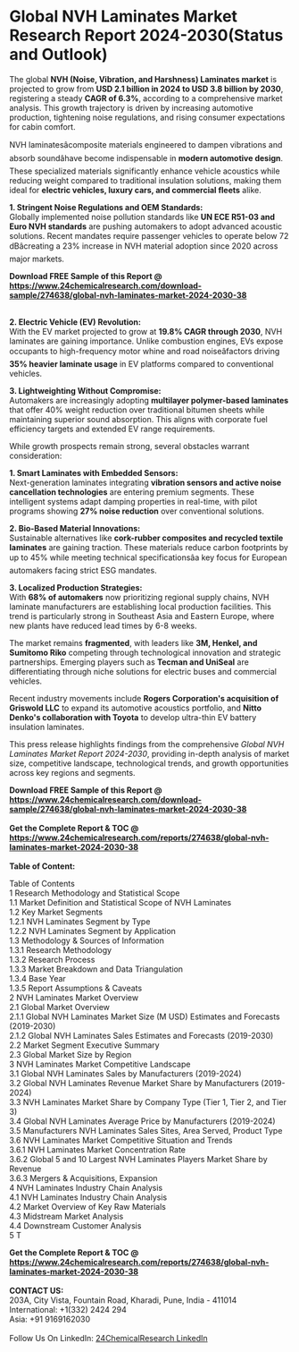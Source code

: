 <h1>Global NVH Laminates Market Research Report 2024-2030(Status and Outlook)</h1><p>The global <strong>NVH (Noise, Vibration, and Harshness) Laminates market</strong> is projected to grow from <strong>USD 2.1 billion in 2024 to USD 3.8 billion by 2030</strong>, registering a steady <strong>CAGR of 6.3%</strong>, according to a comprehensive market analysis. This growth trajectory is driven by increasing automotive production, tightening noise regulations, and rising consumer expectations for cabin comfort.</p><p>NVH laminatesâcomposite materials engineered to dampen vibrations and absorb soundâhave become indispensable in <strong>modern automotive design</strong>. These specialized materials significantly enhance vehicle acoustics while reducing weight compared to traditional insulation solutions, making them ideal for <strong>electric vehicles, luxury cars, and commercial fleets</strong> alike.</p><p><strong>1. Stringent Noise Regulations and OEM Standards:</strong><br>
Globally implemented noise pollution standards like <strong>UN ECE R51-03 and Euro NVH standards</strong> are pushing automakers to adopt advanced acoustic solutions. Recent mandates require passenger vehicles to operate below 72 dBâcreating a 23% increase in NVH material adoption since 2020 across major markets.</p><div><b>Download FREE Sample of this Report @ 
            <a href="https://www.24chemicalresearch.com/download-sample/274638/global-nvh-laminates-market-2024-2030-38">
            https://www.24chemicalresearch.com/download-sample/274638/global-nvh-laminates-market-2024-2030-38</a></b></div><br><p><strong>2. Electric Vehicle (EV) Revolution:</strong><br>
With the EV market projected to grow at <strong>19.8% CAGR through 2030</strong>, NVH laminates are gaining importance. Unlike combustion engines, EVs expose occupants to high-frequency motor whine and road noiseâfactors driving <strong>35% heavier laminate usage</strong> in EV platforms compared to conventional vehicles.</p><p><strong>3. Lightweighting Without Compromise:</strong><br>
Automakers are increasingly adopting <strong>multilayer polymer-based laminates</strong> that offer 40% weight reduction over traditional bitumen sheets while maintaining superior sound absorption. This aligns with corporate fuel efficiency targets and extended EV range requirements.</p><p>While growth prospects remain strong, several obstacles warrant consideration:</p><p><strong>1. Smart Laminates with Embedded Sensors:</strong><br>
Next-generation laminates integrating <strong>vibration sensors and active noise cancellation technologies</strong> are entering premium segments. These intelligent systems adapt damping properties in real-time, with pilot programs showing <strong>27% noise reduction</strong> over conventional solutions.</p><p><strong>2. Bio-Based Material Innovations:</strong><br>
Sustainable alternatives like <strong>cork-rubber composites and recycled textile laminates</strong> are gaining traction. These materials reduce carbon footprints by up to 45% while meeting technical specificationsâa key focus for European automakers facing strict ESG mandates.</p><p><strong>3. Localized Production Strategies:</strong><br>
With <strong>68% of automakers</strong> now prioritizing regional supply chains, NVH laminate manufacturers are establishing local production facilities. This trend is particularly strong in Southeast Asia and Eastern Europe, where new plants have reduced lead times by 6-8 weeks.</p><p>The market remains <strong>fragmented</strong>, with leaders like <strong>3M, Henkel, and Sumitomo Riko</strong> competing through technological innovation and strategic partnerships. Emerging players such as <strong>Tecman and UniSeal</strong> are differentiating through niche solutions for electric buses and commercial vehicles.</p><p>Recent industry movements include <strong>Rogers Corporation's acquisition of Griswold LLC</strong> to expand its automotive acoustics portfolio, and <strong>Nitto Denko's collaboration with Toyota</strong> to develop ultra-thin EV battery insulation laminates.</p><p>This press release highlights findings from the comprehensive <em>Global NVH Laminates Market Report 2024-2030</em>, providing in-depth analysis of market size, competitive landscape, technological trends, and growth opportunities across key regions and segments.</p><div><b>Download FREE Sample of this Report @ 
            <a href="https://www.24chemicalresearch.com/download-sample/274638/global-nvh-laminates-market-2024-2030-38">
            https://www.24chemicalresearch.com/download-sample/274638/global-nvh-laminates-market-2024-2030-38</a></b></div><br><div><b>Get the Complete Report & TOC @ 
            <a href="https://www.24chemicalresearch.com/reports/274638/global-nvh-laminates-market-2024-2030-38">
            https://www.24chemicalresearch.com/reports/274638/global-nvh-laminates-market-2024-2030-38</a></b></div><br>
            <b>Table of Content:</b><p>Table of Contents<br />
1 Research Methodology and Statistical Scope<br />
1.1 Market Definition and Statistical Scope of NVH Laminates<br />
1.2 Key Market Segments<br />
1.2.1 NVH Laminates Segment by Type<br />
1.2.2 NVH Laminates Segment by Application<br />
1.3 Methodology & Sources of Information<br />
1.3.1 Research Methodology<br />
1.3.2 Research Process<br />
1.3.3 Market Breakdown and Data Triangulation<br />
1.3.4 Base Year<br />
1.3.5 Report Assumptions & Caveats<br />
2 NVH Laminates Market Overview<br />
2.1 Global Market Overview<br />
2.1.1 Global NVH Laminates Market Size (M USD) Estimates and Forecasts (2019-2030)<br />
2.1.2 Global NVH Laminates Sales Estimates and Forecasts (2019-2030)<br />
2.2 Market Segment Executive Summary<br />
2.3 Global Market Size by Region<br />
3 NVH Laminates Market Competitive Landscape<br />
3.1 Global NVH Laminates Sales by Manufacturers (2019-2024)<br />
3.2 Global NVH Laminates Revenue Market Share by Manufacturers (2019-2024)<br />
3.3 NVH Laminates Market Share by Company Type (Tier 1, Tier 2, and Tier 3)<br />
3.4 Global NVH Laminates Average Price by Manufacturers (2019-2024)<br />
3.5 Manufacturers NVH Laminates Sales Sites, Area Served, Product Type<br />
3.6 NVH Laminates Market Competitive Situation and Trends<br />
3.6.1 NVH Laminates Market Concentration Rate<br />
3.6.2 Global 5 and 10 Largest NVH Laminates Players Market Share by Revenue<br />
3.6.3 Mergers & Acquisitions, Expansion<br />
4 NVH Laminates Industry Chain Analysis<br />
4.1 NVH Laminates Industry Chain Analysis<br />
4.2 Market Overview of Key Raw Materials<br />
4.3 Midstream Market Analysis<br />
4.4 Downstream Customer Analysis<br />
5 T</p><div><b>Get the Complete Report & TOC @ 
            <a href="https://www.24chemicalresearch.com/reports/274638/global-nvh-laminates-market-2024-2030-38">
            https://www.24chemicalresearch.com/reports/274638/global-nvh-laminates-market-2024-2030-38</a></b></div><br><b>CONTACT US:</b><br>
            203A, City Vista, Fountain Road, Kharadi, Pune, India - 411014<br>
            International: +1(332) 2424 294<br>
            Asia: +91 9169162030 <br><br>
            Follow Us On LinkedIn: <a href="https://www.linkedin.com/company/24chemicalresearch/">24ChemicalResearch LinkedIn</a>